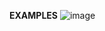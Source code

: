 **EXAMPLES**
![image](https://github.com/StealerInc/GauntletStealer/assets/164926038/d7e94a11-7b99-4a87-81c8-6d9afc231151)
